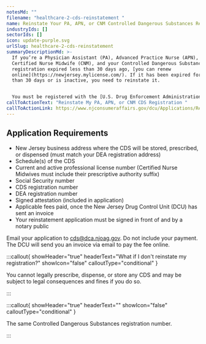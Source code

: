 ```yaml
---
notesMd: ""
filename: "healthcare-2-cds-reinstatement "
name: Reinstate Your PA, APN, or CNM Controlled Dangerous Substances Registration
industryIds: []
sectorIds: []
icon: update-purple.svg
urlSlug: healthcare-2-cds-reinstatement
summaryDescriptionMd: >-
  If you’re a Physician Assistant (PA), Advanced Practice Nurse (APN), or
  Certified Nurse Midwife (CNM), and your Controlled Dangerous Substances (CDS)
  registration expired less than 30 days ago, [you can renew
  online](https://newjersey.mylicense.com/). If it has been expired for more
  than 30 days or is inactive, you need to reinstate it.


  You must be registered with the [U.S. Drug Enforcement Administration (DEA)](https://www.deadiversion.usdoj.gov/online_forms_apps.html) before applying for your CDS reinstatement.
callToActionText: "Reinstate My PA, APN, or CNM CDS Registration "
callToActionLink: https://www.njconsumeraffairs.gov/dcu/Applications/Reinstatement-Application-for-Registration-for-Dispenser-Prescriber-Mid-Level-Practitioner.pdf
---
```

## Application Requirements

* New Jersey business address where the CDS will be stored, prescribed, or dispensed (must match your DEA registration address)
* Schedule(s) of the CDS
* Current and active professional license number (Certified Nurse Midwives must include their prescriptive authority suffix)
* Social Security number
* CDS registration number
* DEA registration number
* Signed attestation (included in application)
* Applicable fees paid, once the New Jersey Drug Control Unit (DCU) has sent an invoice
* Your reinstatement application must be signed in front of and by a notary public

Email your application to cds@dca.njoag.gov. Do not include your payment. The DCU will send you an invoice via email to pay the fee online.

:::callout{ showHeader="true" headerText="What if I don't reinstate my registration?" showIcon="false" calloutType="conditional" }

You cannot legally prescribe, dispense, or store any CDS and may be subject to legal consequences and fines if you do so.

:::

:::callout{ showHeader="true" headerText="" showIcon="false" calloutType="conditional" }

The same Controlled Dangerous Substances registration number.

:::